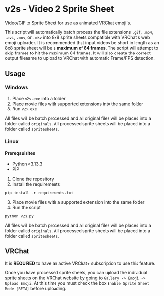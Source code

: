 # v2s - Video 2 Sprite Sheet

Video/GIF to Sprite Sheet for use as animated VRChat emoji's. 

This script will automatically batch process the file extensions `.gif`, `.mp4`, `.avi`, `.mov`, or `.mkv` into 8x8 sprite sheets compatible with VRChat's web emoji uploader. It is recommended that input videos be short in length as an 8x8 sprite sheet will be a **maximum of 64 frames**. The script will attempt to skip frames to hit the maximum 64 frames. It will also create the correct output filename to upload to VRChat with automatic Frame/FPS detection.

## Usage
### Windows
1. Place `v2s.exe` into a folder
2. Place movie files with supported extensions into the same folder
3. Run `v2s.exe`

All files will be batch processed and all original files will be placed into a folder called `originals`. All processed sprite sheets will be placed into a folder called `spritesheets`.

### Linux

#### Prereqsuisites
- Python >3.13.3
- PIP

1. Clone the repository
2. Install the requirements   
```
pip install -r requirements.txt
```
3. Place movie files with a supported extension into the same folder
4. Run the script   
```
python v2s.py
```

All files will be batch processed and all original files will be placed into a folder called `originals`. All processed sprite sheets will be placed into a folder called `spritesheets`.

## VRChat
It is **REQUIRED** to have an active VRChat+ subscription to use this feature.

Once you have processed sprite sheets, you can upload the individual sprite sheets on the VRChat website by going to `Gallery -> Emoji -> Upload Emoji`. At this time you must check the box `Enable Sprite Sheet Mode [BETA]` before uploading.
